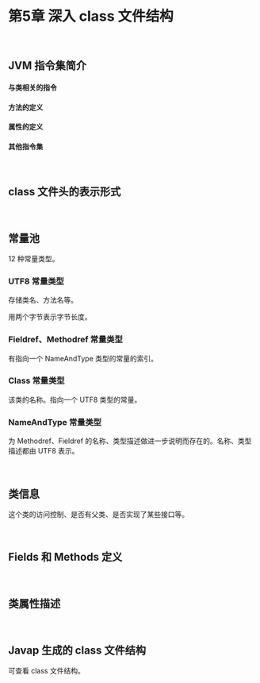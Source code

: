 # 第5章 深入 class 文件结构

​    

## JVM 指令集简介

#### 与类相关的指令

#### 方法的定义

#### 属性的定义

#### 其他指令集

​     

## class 文件头的表示形式

​    

## 常量池

12 种常量类型。

### UTF8 常量类型

存储类名、方法名等。

用两个字节表示字节长度。

### Fieldref、Methodref 常量类型

有指向一个 NameAndType 类型的常量的索引。

### Class 常量类型

该类的名称。指向一个 UTF8 类型的常量。

### NameAndType 常量类型

为 Methodref、Fieldref 的名称、类型描述做进一步说明而存在的。名称、类型描述都由 UTF8 表示。

​    

## 类信息

这个类的访问控制、是否有父类、是否实现了某些接口等。

​    

## Fields 和 Methods 定义

​    

## 类属性描述

​    

## Javap 生成的 class 文件结构

可查看 class 文件结构。

​    

